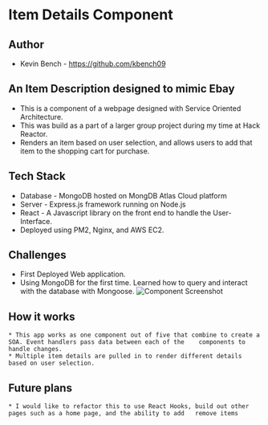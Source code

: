# Item Details Component
## Author
   * Kevin Bench - https://github.com/kbench09
## An Item Description designed to mimic Ebay 
   * This is a component of a webpage designed with Service Oriented Architecture.
   * This was build as a part of a larger group project during my time at Hack Reactor.
   * Renders an item based on user selection, and allows users to add that item to the shopping cart for purchase.
## Tech Stack
   * Database - MongoDB hosted on MongDB Atlas Cloud platform
   * Server - Express.js framework running on Node.js
   * React - A Javascript library on the front end to handle the User-Interface.
   * Deployed using PM2, Nginx, and AWS EC2.
## Challenges
   * First Deployed Web application.
   * Using MongoDB for the first time. Learned how to query and interact with the database with Mongoose.
 ![Component Screenshot](https://kbench09git.s3.us-east-2.amazonaws.com/Screen+Shot+2019-07-19+at+4.15.24+PM.png)
## How it works
    * This app works as one component out of five that combine to create a SOA. Event handlers pass data between each of the    components to handle changes.
    * Multiple item details are pulled in to render different details based on user selection.  
## Future plans
    * I would like to refactor this to use React Hooks, build out other pages such as a home page, and the ability to add   remove items
